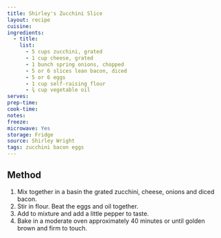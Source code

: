 ```yaml
---
title: Shirley's Zucchini Slice
layout: recipe
cuisine: 
ingredients:
  - title: 
    list:
      - 5 cups zucchini, grated
      - 1 cup cheese, grated
      - 1 bunch spring onions, chopped
      - 5 or 6 slices lean bacon, diced
      - 5 or 6 eggs
      - 1 cup self-raising flour
      - ¾ cup vegetable oil
serves: 
prep-time: 
cook-time: 
notes: 
freeze: 
microwave: Yes
storage: Fridge 
source: Shirley Wright
tags: zucchini bacon eggs
---
```


## Method
1. Mix together in a basin the grated zucchini, cheese, onions
and diced bacon.
2. Stir in flour. Beat the eggs and oil together.
3. Add to mixture and add a little pepper to taste.
4. Bake in a moderate oven approximately 40 minutes or until golden brown and firm to touch.